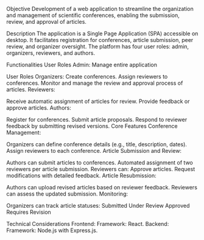 

Objective
Development of a web application to streamline the organization and management of scientific conferences, enabling the submission, review, and approval of articles.

Description
The application is a Single Page Application (SPA) accessible on desktop. It facilitates registration for conferences, article submission, peer review, and organizer oversight. The platform has four user roles: admin, organizers, reviewers, and authors.

Functionalities
User Roles
Admin:
Manage entire application

User Roles
Organizers:
Create conferences.
Assign reviewers to conferences.
Monitor and manage the review and approval process of articles.
Reviewers:

Receive automatic assignment of articles for review.
Provide feedback or approve articles.
Authors:

Register for conferences.
Submit article proposals.
Respond to reviewer feedback by submitting revised versions.
Core Features
Conference Management:

Organizers can define conference details (e.g., title, description, dates).
Assign reviewers to each conference.
Article Submission and Review:

Authors can submit articles to conferences.
Automated assignment of two reviewers per article submission.
Reviewers can:
Approve articles.
Request modifications with detailed feedback.
Article Resubmission:

Authors can upload revised articles based on reviewer feedback.
Reviewers can assess the updated submission.
Monitoring:

Organizers can track article statuses:
Submitted
Under Review
Approved
Requires Revision

Technical Considerations
Frontend:
Framework: React.
Backend:
Framework: Node.js with Express.js.
